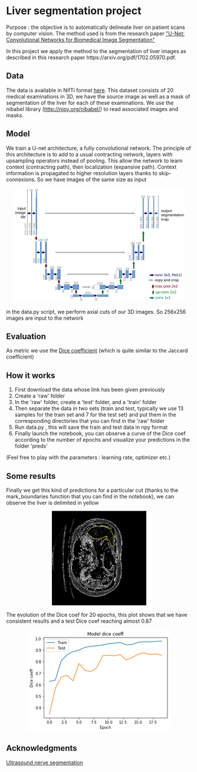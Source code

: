 # Liver segmentation project
<p>Purpose : the objective is to automatically delineate liver on patient scans by computer vision. The method used is from the research paper <a href="https://arxiv.org/pdf/1505.04597.pdf">"U-Net: Convolutional Networks for Biomedical
Image Segmentation"</a></p>
<p>In this project we apply the method to the segmentation of liver images as described in this research paper https://arxiv.org/pdf/1702.05970.pdf.
 </p>

## Data
The data is available in NifTi format <a href='https://www.dropbox.com/s/8h2avwtk8cfzl49/ircad-dataset.zip?dl=0'>here</a>. 
This dataset consists of 20 medical examinations in 3D, we have the source image as well as a mask of segmentation of the liver for each of these examinations. We use the nibabel library (http://nipy.org/nibabel/) to read associated images and masks.

## Model
<p>We train a U-net architecture, a fully convolutional network. The principle of this architecture is to add to a usual contracting network, layers with upsampling operators instead of pooling. This allow the network to learn context (contracting path), then localization (expansive path). Context information is propagated to higher resolution layers thanks to skip-connexions. So we have images of the same size as input</p>


<p align="center"><img src="img/u-net-architecture.png" style></img></p>


<p>in the data.py script, we perform axial cuts of our 3D images. So 256x256 images are input to the network</p>

## Evaluation

As metric we use the <a href='https://en.wikipedia.org/wiki/S%C3%B8rensen%E2%80%93Dice_coefficient'>Dice coefficient</a> (which is quite similar to the Jaccard coefficient)

## How it works
<ol><li>First download the data whose link has been given previously</li>
<li>Create a 'raw' folder
<li>In the 'raw' folder, create a 'test' folder, and a 'train' folder
<li>Then separate the data in two sets (train and test, typically we use 13 samples for the train set and 7 for the test set) and put them in the corresponding directories that you can find in the 'raw' folder</li>
<li>Run data.py , this will save the train and test data in npy format</li>
<li>Finally launch the notebook, you can observe a curve of the Dice coef according to the number of epochs and visualize your predictions in the folder 'preds'</li>
 </ol>
 (Feel free to play with the parameters : learning rate, optimizer etc.)
 
 ## Some results
 
 
<p>Finally we get this kind of predictions for a particular cut (thanks to the mark_boundaries function that you can find in the notebook), we can observe the liver is delimited in yellow</p>
<p align="center"><img src="img/segmentation-example1.png"></img></p>

<p>The evolution of the Dice coef for 20 epochs, this plot shows that we have consistent results and a test Dice coef reaching almost 0.87</p>
<p align="center"><img src="img/dice-20epochs-example.png"></img></p>

## Acknowledgments

<a href='https://github.com/jocicmarko/ultrasound-nerve-segmentation'>Ultrasound nerve segmentation</a>

